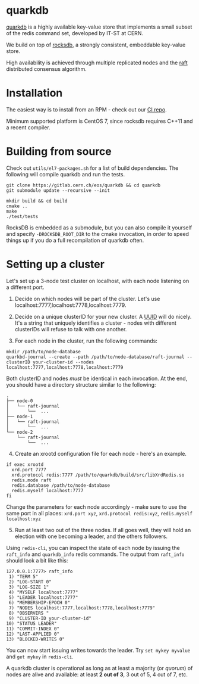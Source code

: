 # quarkdb

[quarkdb](https://gitlab.cern.ch/eos/quarkdb) is a highly available key-value store that implements a small subset
of the redis command set, developed by IT-ST at CERN.

We build on top of [rocksdb](https://github.com/facebook/rocksdb), a strongly
consistent, embeddable key-value store.

High availability is achieved through multiple replicated nodes and the
[raft](https://raft.github.io) distributed consensus algorithm.

# Installation

The easiest way is to install from an RPM - check out our
[CI repo](https://dss-ci-repo.web.cern.ch/dss-ci-repo/quarkdb/).

Minimum supported platform is CentOS 7, since rocksdb requires C++11 and a recent
compiler.

# Building from source

Check out `utils/el7-packages.sh` for a list of build dependencies.
The following will compile quarkdb and run the tests.

```
git clone https://gitlab.cern.ch/eos/quarkdb && cd quarkdb
git submodule update --recursive --init

mkdir build && cd build
cmake ..
make
./test/tests
```

RocksDB is embedded as a submodule, but you can also compile it yourself
and specify `-DROCKSDB_ROOT_DIR` to the cmake invocation, in order to speed
things up if you do a full recompilation of quarkdb often.

# Setting up a cluster

Let's set up a 3-node test cluster on localhost, with each node listening on a
different port.

1. Decide on which nodes will be part of the cluster.
Let's use localhost:7777,localhost:7778,localhost:7779.

2. Decide on a unique clusterID for your new cluster.
A [UUID](https://www.uuidgenerator.net) will do nicely.
It's a string that uniquely identifies a cluster - nodes with
different clusterIDs will refuse to talk with one another.

3. For each node in the cluster, run the following commands:

  ```
  mkdir /path/to/node-database
  quarkbd-journal --create --path /path/to/node-database/raft-journal --clusterID your-cluster-id --nodes localhost:7777,localhost:7778,localhost:7779
  ```

  Both clusterID and nodes *must* be identical in each invocation. At the end, you
  should have a directory structure similar to the following:

  ```
  .
  ├── node-0
  │   └── raft-journal
  │       └──  ...
  ├── node-1
  │   └── raft-journal
  │       └──  ...
  └── node-2
      └── raft-journal
          └──  ...
  ```

4. Create an xrootd configuration file for each node - here's an example.

  ```
  if exec xrootd
    xrd.port 7777
    xrd.protocol redis:7777 /path/to/quarkdb/build/src/libXrdRedis.so
    redis.mode raft
    redis.database /path/to/node-database
    redis.myself localhost:7777
  fi
  ```

  Change the parameters for each node accordingly - make sure to use the same
  port in all places: `xrd.port xyz`, `xrd.protocol redis:xyz`,
  `redis.myself localhost:xyz`

5. Run at least two out of the three nodes. If all goes well, they will hold an
election with one becoming a leader, and the others followers.

  Using `redis-cli`, you can inspect the state of each node by issuing the
  `raft_info` and `quarkdb_info` redis commands. The output from `raft_info`
  should look a bit like this:

  ```
  127.0.0.1:7777> raft_info
   1) "TERM 5"
   2) "LOG-START 0"
   3) "LOG-SIZE 1"
   4) "MYSELF localhost:7777"
   5) "LEADER localhost:7777"
   6) "MEMBERSHIP-EPOCH 0"
   7) "NODES localhost:7777,localhost:7778,localhost:7779"
   8) "OBSERVERS "
   9) "CLUSTER-ID your-cluster-id"
  10) "STATUS LEADER"
  11) "COMMIT-INDEX 0"
  12) "LAST-APPLIED 0"
  13) "BLOCKED-WRITES 0"
  ```

  You can now start issuing writes towards the leader. Try `set mykey myvalue` and
  `get mykey` in `redis-cli`.

  A quarkdb cluster is operational as long as at least a majority (or *quorum*)
  of nodes are alive and available: at least **2 out of 3**, 3 out of 5, 4 out of 7, etc.
